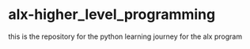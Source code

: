 # alx-higher_level_programming
this is the repository for the python learning journey for the alx program
